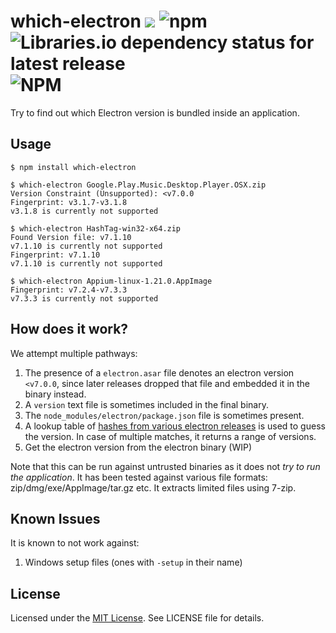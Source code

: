 # which-electron ![](https://img.shields.io/badge/Status-Beta-orange) ![npm](https://img.shields.io/npm/v/which-electron) ![Libraries.io dependency status for latest release](https://img.shields.io/librariesio/release/npm/which-electron) ![NPM](https://img.shields.io/npm/l/which-electron)

Try to find out which Electron version is bundled inside an application.

## Usage

```shell
$ npm install which-electron

$ which-electron Google.Play.Music.Desktop.Player.OSX.zip
Version Constraint (Unsupported): <v7.0.0
Fingerprint: v3.1.7-v3.1.8
v3.1.8 is currently not supported

$ which-electron HashTag-win32-x64.zip
Found Version file: v7.1.10
v7.1.10 is currently not supported
Fingerprint: v7.1.10
v7.1.10 is currently not supported

$ which-electron Appium-linux-1.21.0.AppImage
Fingerprint: v7.2.4-v7.3.3
v7.3.3 is currently not supported
```

## How does it work?

We attempt multiple pathways:

1. The presence of a `electron.asar` file denotes an electron version `<v7.0.0`, since later releases dropped that file and embedded it in the binary instead.
2. A `version` text file is sometimes included in the final binary.
3. The `node_modules/electron/package.json` file is sometimes present.
4. A lookup table of [hashes from various electron releases](https://github.com/captn3m0/electron-fingerprints/) is used to guess the version. In case of multiple matches, it returns a range of versions.
5. Get the electron version from the electron binary (WIP)

Note that this can be run against untrusted binaries as it does not _try to run the application_. It has been tested against various file formats: zip/dmg/exe/AppImage/tar.gz etc. It extracts limited files using 7-zip.

## Known Issues

It is known to not work against:

1. Windows setup files (ones with `-setup` in their name)

## License

Licensed under the [MIT License](https://nemo.mit-license.org/). See LICENSE file for details.
